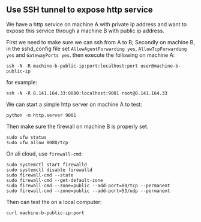 
## Use SSH tunnel to expose http service

We have a http service on machine A with private ip address and want to expose this service through a machine B with public ip address.

First we need to make sure we can ssh from A to B;
Secondly on machine B, in the sshd_config file set `AllowAgentForwarding yes`,  `AllowTcpForwarding yes`
and `GatewayPorts yes`. 
then execute the following on machine A:
```shell
ssh -N -R machine-b-public-ip:port:localhost:port user@machine-b-public-ip
```
for example:
```shell
ssh -N -R 8.141.164.33:8080:localhost:9001 root@8.141.164.33
```

We can start a simple http server on machine A to test:
```shell
python -m http.server 9001
```

Then make sure the firewall on machine B is properly set.
```shell
sudo ufw status
sudo ufw allow 8080/tcp
```

On ali cloud, use `firewall-cmd`:
```shell
sudo systemctl start firewalld
sudo systemctl disable firewalld
sudo firewall-cmd --state
sudo firewall-cmd --get-default-zone
sudo firewall-cmd --zone=public --add-port=80/tcp --permanent
sudo firewall-cmd --zone=public --add-port=53/udp --permanent
```

Then can test the on a local computer:
```shell
curl machine-b-public-ip:port
```